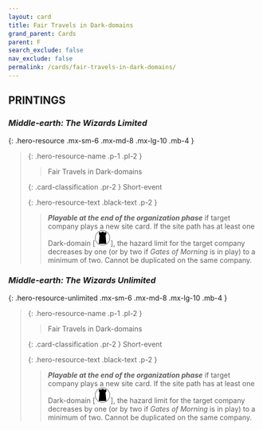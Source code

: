 ```yaml
---
layout: card
title: Fair Travels in Dark-domains
grand_parent: Cards
parent: F
search_exclude: false
nav_exclude: false
permalink: /cards/fair-travels-in-dark-domains/
---
```


## PRINTINGS


### _Middle-earth: The Wizards Limited_

{: .hero-resource .mx-sm-6 .mx-md-8 .mx-lg-10 .mb-4 }
> {: .hero-resource-name .p-1 .pl-2 }
> > <div class="card-mp"></div>
> > <div class="card-name">Fair Travels in Dark-domains</div>
>
> {: .card-classification .pr-2 }
> Short-event
>
> {: .hero-resource-text .black-text .p-2 }
> > ***Playable at the end of the organization phase*** if target company plays a new site card. If the site path has at least one Dark-domain \[![](/assets/images/dark-domain.svg)], the hazard limit for the target company decreases by one (or by two if _Gates of Morning_ is in play) to a minimum of two. Cannot be duplicated on the same company. 
> 

### _Middle-earth: The Wizards Unlimited_

{: .hero-resource-unlimited .mx-sm-6 .mx-md-8 .mx-lg-10 .mb-4 }
> {: .hero-resource-name .p-1 .pl-2 }
> > <div class="card-mp"></div>
> > <div class="card-name">Fair Travels in Dark-domains</div>
>
> {: .card-classification .pr-2 }
> Short-event
>
> {: .hero-resource-text .black-text .p-2 }
> > ***Playable at the end of the organization phase*** if target company plays a new site card. If the site path has at least one Dark-domain \[![](/assets/images/dark-domain.svg)], the hazard limit for the target company decreases by one (or by two if _Gates of Morning_ is in play) to a minimum of two. Cannot be duplicated on the same company. 
> 
